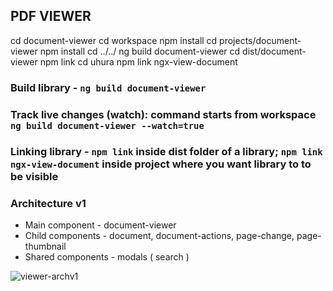 ## PDF VIEWER
cd document-viewer
cd workspace
npm install
cd projects/document-viewer
npm install
cd ../../
ng build document-viewer
cd dist/document-viewer
npm link
cd uhura
npm link ngx-view-document
### Build library - `ng build document-viewer`

### Track live changes (watch): command starts from workspace `ng build document-viewer --watch=true`

### Linking library - `npm link` inside dist folder of a library; `npm link ngx-view-document` inside project where you want library to to be visible

### Architecture v1

- Main component - document-viewer
- Child components - document, document-actions, page-change, page-thumbnail
- Shared components - modals ( search )

![viewer-archv1](https://user-images.githubusercontent.com/18723426/111987901-10a63e00-8b10-11eb-93af-eb511f1624a9.png)
